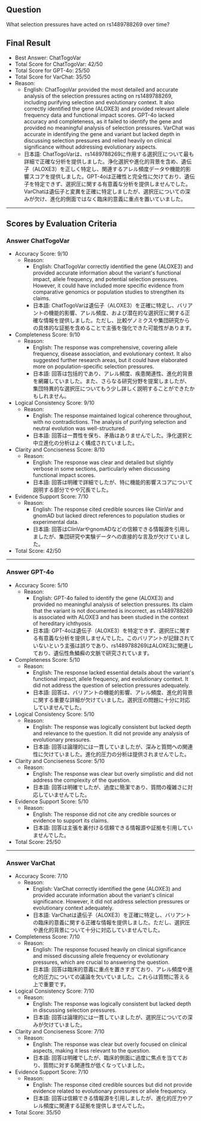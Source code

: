 ## Question

What selection pressures have acted on rs1489788269 over time?

## Final Result

- Best Answer: ChatTogoVar
- Total Score for ChatTogoVar: 42/50
- Total Score for GPT-4o: 25/50
- Total Score for VarChat: 35/50
- Reason:
  - English: ChatTogoVar provided the most detailed and accurate analysis of the selection pressures acting on rs1489788269, including purifying selection and evolutionary context. It also correctly identified the gene (ALOXE3) and provided relevant allele frequency data and functional impact scores. GPT-4o lacked accuracy and completeness, as it failed to identify the gene and provided no meaningful analysis of selection pressures. VarChat was accurate in identifying the gene and variant but lacked depth in discussing selection pressures and relied heavily on clinical significance without addressing evolutionary aspects.
  - 日本語: ChatTogoVarは、rs1489788269に作用する選択圧について最も詳細で正確な分析を提供しました。浄化選択や進化的背景を含め、遺伝子（ALOXE3）を正しく特定し、関連するアレル頻度データや機能的影響スコアを提供しました。GPT-4oは正確性と完全性に欠けており、遺伝子を特定できず、選択圧に関する有意義な分析を提供しませんでした。VarChatは遺伝子と変異を正確に特定しましたが、選択圧についての深みが欠け、進化的側面ではなく臨床的意義に重点を置いていました。

---

## Scores by Evaluation Criteria

### Answer ChatTogoVar
- Accuracy Score: 9/10
  - Reason: 
    - English: ChatTogoVar correctly identified the gene (ALOXE3) and provided accurate information about the variant's functional impact, allele frequency, and potential selection pressures. However, it could have included more specific evidence from comparative genomics or population studies to strengthen its claims.
    - 日本語: ChatTogoVarは遺伝子（ALOXE3）を正確に特定し、バリアントの機能的影響、アレル頻度、および潜在的な選択圧に関する正確な情報を提供しました。ただし、比較ゲノミクスや集団研究からの具体的な証拠を含めることで主張を強化できた可能性があります。
- Completeness Score: 9/10
  - Reason: 
    - English: The response was comprehensive, covering allele frequency, disease association, and evolutionary context. It also suggested further research areas, but it could have elaborated more on population-specific selection pressures.
    - 日本語: 回答は包括的であり、アレル頻度、疾患関連性、進化的背景を網羅していました。また、さらなる研究分野を提案しましたが、集団特異的な選択圧についてもう少し詳しく説明することができたかもしれません。
- Logical Consistency Score: 9/10
  - Reason: 
    - English: The response maintained logical coherence throughout, with no contradictions. The analysis of purifying selection and neutral evolution was well-structured.
    - 日本語: 回答は一貫性を保ち、矛盾はありませんでした。浄化選択と中立進化の分析はよく構成されていました。
- Clarity and Conciseness Score: 8/10
  - Reason: 
    - English: The response was clear and detailed but slightly verbose in some sections, particularly when discussing functional impact scores.
    - 日本語: 回答は明確で詳細でしたが、特に機能的影響スコアについて説明する部分でやや冗長でした。
- Evidence Support Score: 7/10
  - Reason: 
    - English: The response cited credible sources like ClinVar and gnomAD but lacked direct references to population studies or experimental data.
    - 日本語: 回答はClinVarやgnomADなどの信頼できる情報源を引用しましたが、集団研究や実験データへの直接的な言及が欠けていました。
- Total Score: 42/50

---

### Answer GPT-4o
- Accuracy Score: 5/10
  - Reason: 
    - English: GPT-4o failed to identify the gene (ALOXE3) and provided no meaningful analysis of selection pressures. Its claim that the variant is not documented is incorrect, as rs1489788269 is associated with ALOXE3 and has been studied in the context of hereditary ichthyosis.
    - 日本語: GPT-4oは遺伝子（ALOXE3）を特定できず、選択圧に関する有意義な分析を提供しませんでした。このバリアントが記録されていないという主張は誤りであり、rs1489788269はALOXE3に関連しており、遺伝性魚鱗癬の文脈で研究されています。
- Completeness Score: 5/10
  - Reason: 
    - English: The response lacked essential details about the variant's functional impact, allele frequency, and evolutionary context. It did not address the question of selection pressures adequately.
    - 日本語: 回答は、バリアントの機能的影響、アレル頻度、進化的背景に関する重要な詳細が欠けていました。選択圧の問題に十分に対応していませんでした。
- Logical Consistency Score: 5/10
  - Reason: 
    - English: The response was logically consistent but lacked depth and relevance to the question. It did not provide any analysis of evolutionary pressures.
    - 日本語: 回答は論理的には一貫していましたが、深みと質問への関連性に欠けていました。進化的圧力の分析は提供されませんでした。
- Clarity and Conciseness Score: 5/10
  - Reason: 
    - English: The response was clear but overly simplistic and did not address the complexity of the question.
    - 日本語: 回答は明確でしたが、過度に簡潔であり、質問の複雑さに対応していませんでした。
- Evidence Support Score: 5/10
  - Reason: 
    - English: The response did not cite any credible sources or evidence to support its claims.
    - 日本語: 回答は主張を裏付ける信頼できる情報源や証拠を引用していませんでした。
- Total Score: 25/50

---

### Answer VarChat
- Accuracy Score: 7/10
  - Reason: 
    - English: VarChat correctly identified the gene (ALOXE3) and provided accurate information about the variant's clinical significance. However, it did not address selection pressures or evolutionary context adequately.
    - 日本語: VarChatは遺伝子（ALOXE3）を正確に特定し、バリアントの臨床的意義に関する正確な情報を提供しました。ただし、選択圧や進化的背景について十分に対応していませんでした。
- Completeness Score: 7/10
  - Reason: 
    - English: The response focused heavily on clinical significance and missed discussing allele frequency or evolutionary pressures, which are crucial to answering the question.
    - 日本語: 回答は臨床的意義に重点を置きすぎており、アレル頻度や進化的圧力についての議論を欠いていました。これらは質問に答える上で重要です。
- Logical Consistency Score: 7/10
  - Reason: 
    - English: The response was logically consistent but lacked depth in discussing selection pressures.
    - 日本語: 回答は論理的には一貫していましたが、選択圧についての深みが欠けていました。
- Clarity and Conciseness Score: 7/10
  - Reason: 
    - English: The response was clear but overly focused on clinical aspects, making it less relevant to the question.
    - 日本語: 回答は明確でしたが、臨床的側面に過度に焦点を当てており、質問に対する関連性が低くなっていました。
- Evidence Support Score: 7/10
  - Reason: 
    - English: The response cited credible sources but did not provide evidence related to evolutionary pressures or allele frequency.
    - 日本語: 回答は信頼できる情報源を引用しましたが、進化的圧力やアレル頻度に関連する証拠を提供しませんでした。
- Total Score: 35/50
